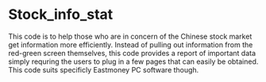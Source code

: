 # Stock_info_stat
This code is to help those who are in concern of the Chinese stock market get information more efficiently. Instead of pulling out information from the red-green screen themselves, this code provides a report of important data simply requring the users to plug in a few pages that can easily be obtained. This code suits specificly Eastmoney PC software though. 
